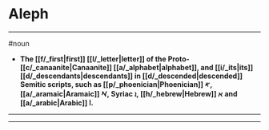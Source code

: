 # Aleph
---
#noun
- **The [[f/_first|first]] [[l/_letter|letter]] of the Proto-[[c/_canaanite|Canaanite]] [[a/_alphabet|alphabet]], and [[i/_its|its]] [[d/_descendants|descendants]] in [[d/_descended|descended]] Semitic scripts, such as [[p/_phoenician|Phoenician]] 𐤀, [[a/_aramaic|Aramaic]] 𐡀, Syriac ܐ, [[h/_hebrew|Hebrew]] א and [[a/_arabic|Arabic]] ا.**
---
---
